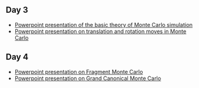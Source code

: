 ## Day 3
  - [Powerpoint presentation of the basic theory of Monte Carlo simulation](Theory/Metropolis_MC.pptx)
  - [Powerpoint presentation on translation and rotation moves in Monte Carlo](Theory/translation_rotation_MC.pptx)


## Day 4
  -  [Powerpoint presentation on Fragment Monte Carlo](Theory/Fragment_MC.pptx)
  - [Powerpoint presentation on Grand Canonical Monte Carlo](Theory/GCMC.pptx)
